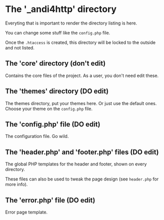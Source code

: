 The '_andi4http' directory
==========================

Everyting that is important to render the directory listing is here.

You can change some stuff like the `config.php` file.

Once the `.htaccess` is created, this directory will be locked to the outside and not listed.

The 'core' directory (don't edit)
---------------------------------

Contains the core files of the project. As a user, you don't need edit these.

The 'themes' directory (DO edit)
--------------------------------

The themes directory, put your themes here. Or just use the default ones.
Choose your theme on the `config.php` file.

The 'config.php' file (DO edit)
-------------------------------

The configuration file. Go wild.

The 'header.php' and 'footer.php' files (DO edit)
-------------------------------------------------

The global PHP templates for the header and footer, shown on every directory.

These files can also be used to tweak the page design (see `header.php` for more info).

The 'error.php' file (DO edit)
------------------------------

Error page template.
